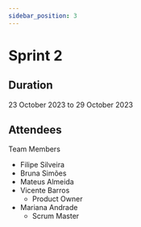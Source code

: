 ```yaml
---
sidebar_position: 3
---
```


# Sprint 2

## Duration
23 October 2023 to 29 October 2023

## Attendees
Team Members

- Filipe Silveira
- Bruna Simões
- Mateus Almeida
- Vicente Barros
  - Product Owner
- Mariana Andrade
  - Scrum Master